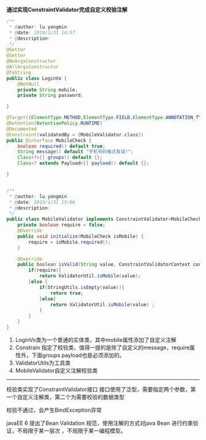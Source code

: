 **通过实现ConstraintValidator完成自定义校验注解**

```java
/**
 * @author: lu.yongmin
 * @date: 2019/1/31 14:57
 * @description:
 */
@Getter
@Setter
@NoArgsConstructor
@AllArgsConstructor
@ToString
public class LoginVo {
    @NotNull
    private String mobile;
    private String password;

}

@Target({ElementType.METHOD,ElementType.FIELD,ElementType.ANNOTATION_TYPE,ElementType.CONSTRUCTOR, ElementType.PARAMETER})
@Retention(RetentionPolicy.RUNTIME)
@Documented
@Constraint(validatedBy = {MobileValidator.class})
public @interface MobileCheck {
    boolean required() default true;
    String message() default "手机号码格式有误!";
    Class<?>[] groups() default {};
    Class<? extends Payload>[] payload() default {};

}


/**
 * @author: lu.yongmin
 * @date: 2019/1/31 15:06
 * @description:
 */
public class MobileValidator implements ConstraintValidator<MobileCheck, String> {
    private boolean require = false;
    @Override
    public void initialize(MobileCheck isMobile) {
        require = isMobile.required();
    }

    @Override
    public boolean isValid(String value, ConstraintValidatorContext constraintValidatorContext) {
        if(require){
            return ValidatorUtil.isMobile(value);
        }else {
            if(StringUtils.isEmpty(value)){
                return true;
            }else{
                return ValidatorUtil.isMobile(value) ;
            }
        }
    }
}

```

1. LoginVo类为一个普通的实体类，其中mobile属性添加了自定义注解
2. Constrain 指定了校验类，值得一提的是除了自定义的message，require属性外，下面groups payload也是必须添加的。
3. ValidatorUtils为工具类
4. MobileValidator自定义注解校验类

---
校验类实现了ConstraintValidator接口
接口使用了泛型，需要指定两个参数，第一个自定义注解类，第二个为需要校验的数据类型

校验不通过，会产生BindException异常  

javaEE 6 提出了Bean Validation 规范，使用注解的方式对java Bean 进行约束验证，不局限于某一层次
，不局限于某一编程模型。



































